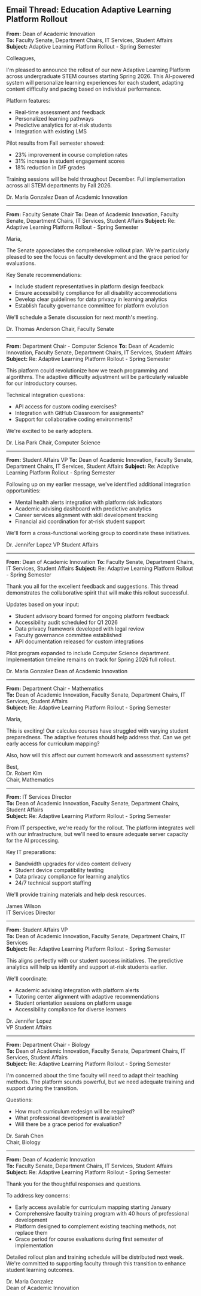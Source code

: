 ## Email Thread: Education Adaptive Learning Platform Rollout

**From:** Dean of Academic Innovation  
**To:** Faculty Senate, Department Chairs, IT Services, Student Affairs  
**Subject:** Adaptive Learning Platform Rollout - Spring Semester  

Colleagues,

I'm pleased to announce the rollout of our new Adaptive Learning Platform across undergraduate STEM courses starting Spring 2026. This AI-powered system will personalize learning experiences for each student, adapting content difficulty and pacing based on individual performance.

Platform features:
- Real-time assessment and feedback
- Personalized learning pathways
- Predictive analytics for at-risk students
- Integration with existing LMS

Pilot results from Fall semester showed:
- 23% improvement in course completion rates
- 31% increase in student engagement scores
- 18% reduction in D/F grades

Training sessions will be held throughout December. Full implementation across all STEM departments by Fall 2026.

Dr. Maria Gonzalez
Dean of Academic Innovation

---

**From:** Faculty Senate Chair
**To:** Dean of Academic Innovation, Faculty Senate, Department Chairs, IT Services, Student Affairs
**Subject:** Re: Adaptive Learning Platform Rollout - Spring Semester

Maria,

The Senate appreciates the comprehensive rollout plan. We're particularly pleased to see the focus on faculty development and the grace period for evaluations.

Key Senate recommendations:
- Include student representatives in platform design feedback
- Ensure accessibility compliance for all disability accommodations
- Develop clear guidelines for data privacy in learning analytics
- Establish faculty governance committee for platform evolution

We'll schedule a Senate discussion for next month's meeting.

Dr. Thomas Anderson
Chair, Faculty Senate

---

**From:** Department Chair - Computer Science
**To:** Dean of Academic Innovation, Faculty Senate, Department Chairs, IT Services, Student Affairs
**Subject:** Re: Adaptive Learning Platform Rollout - Spring Semester

This platform could revolutionize how we teach programming and algorithms. The adaptive difficulty adjustment will be particularly valuable for our introductory courses.

Technical integration questions:
- API access for custom coding exercises?
- Integration with GitHub Classroom for assignments?
- Support for collaborative coding environments?

We're excited to be early adopters.

Dr. Lisa Park
Chair, Computer Science

---

**From:** Student Affairs VP
**To:** Dean of Academic Innovation, Faculty Senate, Department Chairs, IT Services, Student Affairs
**Subject:** Re: Adaptive Learning Platform Rollout - Spring Semester

Following up on my earlier message, we've identified additional integration opportunities:

- Mental health alerts integration with platform risk indicators
- Academic advising dashboard with predictive analytics
- Career services alignment with skill development tracking
- Financial aid coordination for at-risk student support

We'll form a cross-functional working group to coordinate these initiatives.

Dr. Jennifer Lopez
VP Student Affairs

---

**From:** Dean of Academic Innovation
**To:** Faculty Senate, Department Chairs, IT Services, Student Affairs
**Subject:** Re: Adaptive Learning Platform Rollout - Spring Semester

Thank you all for the excellent feedback and suggestions. This thread demonstrates the collaborative spirit that will make this rollout successful.

Updates based on your input:
- Student advisory board formed for ongoing platform feedback
- Accessibility audit scheduled for Q1 2026
- Data privacy framework developed with legal review
- Faculty governance committee established
- API documentation released for custom integrations

Pilot program expanded to include Computer Science department. Implementation timeline remains on track for Spring 2026 full rollout.

Dr. Maria Gonzalez
Dean of Academic Innovation

---

**From:** Department Chair - Mathematics  
**To:** Dean of Academic Innovation, Faculty Senate, Department Chairs, IT Services, Student Affairs  
**Subject:** Re: Adaptive Learning Platform Rollout - Spring Semester  

Maria,

This is exciting! Our calculus courses have struggled with varying student preparedness. The adaptive features should help address that. Can we get early access for curriculum mapping?

Also, how will this affect our current homework and assessment systems?

Best,  
Dr. Robert Kim  
Chair, Mathematics  

---

**From:** IT Services Director  
**To:** Dean of Academic Innovation, Faculty Senate, Department Chairs, Student Affairs  
**Subject:** Re: Adaptive Learning Platform Rollout - Spring Semester  

From IT perspective, we're ready for the rollout. The platform integrates well with our infrastructure, but we'll need to ensure adequate server capacity for the AI processing.

Key IT preparations:
- Bandwidth upgrades for video content delivery
- Student device compatibility testing
- Data privacy compliance for learning analytics
- 24/7 technical support staffing

We'll provide training materials and help desk resources.

James Wilson  
IT Services Director  

---

**From:** Student Affairs VP  
**To:** Dean of Academic Innovation, Faculty Senate, Department Chairs, IT Services  
**Subject:** Re: Adaptive Learning Platform Rollout - Spring Semester  

This aligns perfectly with our student success initiatives. The predictive analytics will help us identify and support at-risk students earlier.

We'll coordinate:
- Academic advising integration with platform alerts
- Tutoring center alignment with adaptive recommendations
- Student orientation sessions on platform usage
- Accessibility compliance for diverse learners

Dr. Jennifer Lopez  
VP Student Affairs  

---

**From:** Department Chair - Biology  
**To:** Dean of Academic Innovation, Faculty Senate, Department Chairs, IT Services, Student Affairs  
**Subject:** Re: Adaptive Learning Platform Rollout - Spring Semester  

I'm concerned about the time faculty will need to adapt their teaching methods. The platform sounds powerful, but we need adequate training and support during the transition.

Questions:
- How much curriculum redesign will be required?
- What professional development is available?
- Will there be a grace period for evaluation?

Dr. Sarah Chen  
Chair, Biology  

---

**From:** Dean of Academic Innovation  
**To:** Faculty Senate, Department Chairs, IT Services, Student Affairs  
**Subject:** Re: Adaptive Learning Platform Rollout - Spring Semester  

Thank you for the thoughtful responses and questions.

To address key concerns:
- Early access available for curriculum mapping starting January
- Comprehensive faculty training program with 40 hours of professional development
- Platform designed to complement existing teaching methods, not replace them
- Grace period for course evaluations during first semester of implementation

Detailed rollout plan and training schedule will be distributed next week. We're committed to supporting faculty through this transition to enhance student learning outcomes.

Dr. Maria Gonzalez  
Dean of Academic Innovation